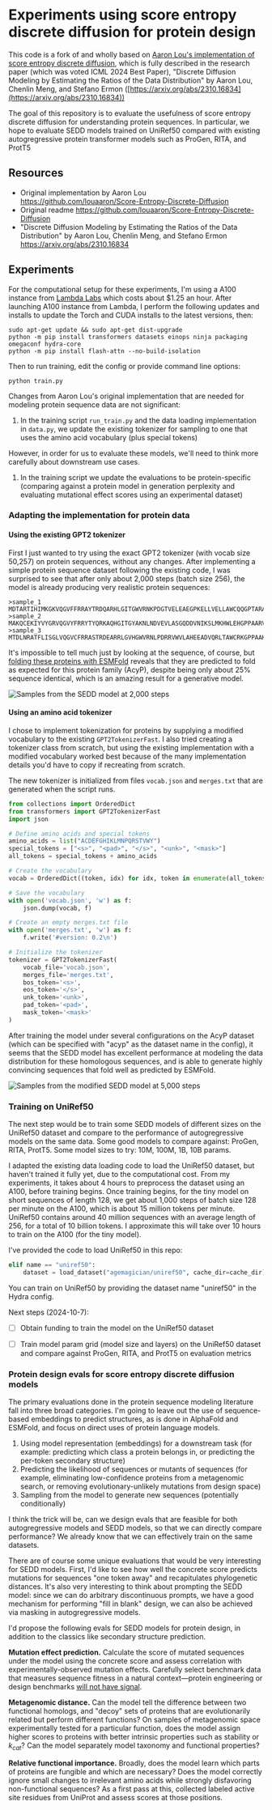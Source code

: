 # Experiments using score entropy discrete diffusion for protein design 

This code is a fork of and wholly based on [Aaron Lou's implementation of score entropy discrete diffusion](https://github.com/louaaron/Score-Entropy-Discrete-Diffusion), which is fully described in the research paper (which was voted ICML 2024 Best Paper), "Discrete Diffusion Modeling by Estimating the Ratios of the Data Distribution" by Aaron Lou, Chenlin Meng, and Stefano Ermon ([https://arxiv.org/abs/2310.16834](https://arxiv.org/abs/2310.16834))

The goal of this repository is to evaluate the usefulness of score entropy discrete diffusion for understanding protein sequences. In particular, we hope to evaluate SEDD models trained on UniRef50 compared with existing autogregressive protein transformer models such as ProGen, RITA, and ProtT5


## Resources  

- Original implementation by Aaron Lou https://github.com/louaaron/Score-Entropy-Discrete-Diffusion 
- Original readme https://github.com/louaaron/Score-Entropy-Discrete-Diffusion 
- "Discrete Diffusion Modeling by Estimating the Ratios of the Data Distribution" by Aaron Lou, Chenlin Meng, and Stefano Ermon https://arxiv.org/abs/2310.16834


## Experiments 

For the computational setup for these experiments, I'm using a A100 instance from [Lambda Labs](https://lambdalabs.com) which costs about $1.25 an hour. After launching A100 instance from Lambda, I perform the following updates and installs to update the Torch and CUDA installs to the latest versions, then:

```
sudo apt-get update && sudo apt-get dist-upgrade
python -m pip install transformers datasets einops ninja packaging omegaconf hydra-core 
python -m pip install flash-attn --no-build-isolation
```

Then to run training, edit the config or provide command line options:  

```shell 
python train.py 
```

Changes from Aaron Lou's original implementation that are needed for modeling protein sequence data are not significant: 

1. In the training script `run_train.py` and the data loading implementation in `data.py`, we update the existing tokenizer for sampling to one that uses the amino acid vocabulary (plus special tokens)

However, in order for us to evaluate these models, we'll need to think more carefully about downstream use cases. 

1. In the training script we update the evaluations to be protein-specific (comparing against a protein model in generation perplexity and evaluating mutational effect scores using an experimental dataset)

### Adapting the implementation for protein data 

#### Using the existing GPT2 tokenizer

First I just wanted to try using the exact GPT2 tokenizer (with vocab size 50,257) on protein sequences, without any changes. After implementing a simple protein sequence dataset following the existing code, I was surprised to see that after only about 2,000 steps (batch size 256), the model is already producing very realistic protein sequences: 

```
>sample_1
MDTARTIHIMKGKVQGVFFRRAYTRDQARHLGITGWVRNKPDGTVELEAEGPKELLVELLAWCQQGPTARADVDDVDKVIWEPARGIKDFIIR
>sample_2
MAKQCEKIYVYGRVQGVYFRRYTYQRKAQHGITGYAKNLNDVEVLASGQDDVNIKSLMKHWLEHGPPAARVDHVEKTIEYRGRYDSFKIRY
>sample_3
MTDLNRATFLISGLVQGVCFRRASTRDEARRLGVHGWVRNLPDRRVWVLAHEEADVQRLTAWCRKGPPAAKVTEITEREAPGILEGQFLIRGSSDLDRFHVPAG
```

It's impossible to tell much just by looking at the sequence, of course, but [folding these proteins with ESMFold](https://esmatlas.com/resources?action=fold) reveals that they are predicted to fold as expected for this protein family (AcyP), despite being only about 25% sequence identical, which is an amazing result for a generative model. 

![Samples from the SEDD model at 2,000 steps](img/folded.png)


#### Using an amino acid tokenizer 

I chose to implement tokenization for proteins by supplying a modified vocabulary to the existing `GPT2TokenizerFast`. I also tried creating a tokenizer class from scratch, but using the existing implementation with a modified vocabulary worked best because of the many implementation details you'd have to copy if recreating from scratch. 

The new tokenizer is initialized from files `vocab.json` and `merges.txt` that are generated when the script runs. 

```python 
from collections import OrderedDict
from transformers import GPT2TokenizerFast
import json

# Define amino acids and special tokens
amino_acids = list("ACDEFGHIKLMNPQRSTVWY")
special_tokens = ["<s>", "<pad>", "</s>", "<unk>", "<mask>"]
all_tokens = special_tokens + amino_acids

# Create the vocabulary
vocab = OrderedDict((token, idx) for idx, token in enumerate(all_tokens))

# Save the vocabulary
with open('vocab.json', 'w') as f:
    json.dump(vocab, f)

# Create an empty merges.txt file
with open('merges.txt', 'w') as f:
    f.write('#version: 0.2\n')

# Initialize the tokenizer
tokenizer = GPT2TokenizerFast(
    vocab_file='vocab.json',
    merges_file='merges.txt',
    bos_token='<s>',
    eos_token='</s>',
    unk_token='<unk>',
    pad_token='<pad>',
    mask_token='<mask>'
)
```

After training the model under several configurations on the AcyP dataset (which can be specified with "acyp" as the dataset name in the config), it seems that the SEDD model has excellent performance at modeling the data distribution for these homologous sequences, and is able to generate highly convincing sequences that fold well as predicted by ESMFold. 

![Samples from the modified SEDD model at 5,000 steps](img/folded2.png)


### Training on UniRef50 

The next step would be to train some SEDD models of different sizes on the UniRef50 dataset and compare to the performance of autogregressive models on the same data. Some good models to compare against: ProGen, RITA, ProtT5. Some model sizes to try: 10M, 100M, 1B, 10B params. 

I adapted the existing data loading code to load the UniRef50 dataset, but haven't trained it fully yet, due to the computational cost. From my experiments, it takes about 4 hours to preprocess the dataset using an A100, before training begins. Once training begins, for the tiny model on short sequences of length 128, we get about 1,000 steps of batch size 128 per minute on the A100, which is about 15 million tokens per minute. UniRef50 contains around 40 million sequences with an average length of 256, for a total of 10 billion tokens. I approximate this will take over 10 hours to train on the A100 (for the tiny model). 

I've provided the code to load UniRef50 in this repo:

```python 
elif name == "uniref50":
    dataset = load_dataset("agemagician/uniref50", cache_dir=cache_dir)
```

You can train on UniRef50 by providing the dataset name "uniref50" in the Hydra config. 

Next steps (2024-10-7): 

- [ ] Obtain funding to train the model on the UniRef50 dataset
- [ ] Train model param grid (model size and layers) on the UniRef50 dataset and compare against ProGen, RITA, and ProtT5 on evaluation metrics  


### Protein design evals for score entropy discrete diffusion models 

The primary evaluations done in the protein sequence modeling literature fall into three broad categories. I'm going to leave out the use of sequence-based embeddings to predict structures, as is done in AlphaFold and ESMFold, and focus on direct uses of protein language models. 

1. Using model representation (embeddings) for a downstream task (for example: predicting which class a protein belongs in, or predicting the per-token secondary structure)
2. Predicting the likelihood of sequences or mutants of sequences (for example, eliminating low-confidence proteins from a metagenomic search, or removing evolutionary-unlikely mutations from design space)
3. Sampling from the model to generate new sequences (potentially conditionally)

I think the trick will be, can we design evals that are feasible for both autogregressive models and SEDD models, so that we can directly compare performance? We already know that we can effectively train on the same datasets. 

There are of course some unique evaluations that would be very interesting for SEDD models. First, I'd like to see how well the concrete score predicts mutations for sequences "one token away" and recapitulates phylogenetic distances. It's also very interesting to think about prompting the SEDD model: since we can do arbitrary discontinuous prompts, we have a good mechanism for performing "fill in blank" design, we can also be achieved via masking in autogregressive models. 

I'd propose the following evals for SEDD models for protein design, in addition to the classics like secondary structure prediction. 

**Mutation effect prediction.** Calculate the score of mutated sequences under the model using the concrete score and assess correlation with experimentally-observed mutation effects. Carefully select benchmark data that measures sequence fitness in a natural context—protein engineering or design benchmarks [will not have signal](https://alexcarlin.bearblog.dev/the-problem-with-proteingym).

**Metagenomic distance.** Can the model tell the difference between two functional homologs, and "decoy" sets of proteins that are evolutionarily related but perform different functions? On samples of metagenomic space experimentally tested for a particular function, does the model assign higher scores to proteins with better intrinsic properties such as stability or $k_{cat}$? Can the model separately model taxonomy and functional properties? 

**Relative functional importance.** Broadly, does the model learn which parts of proteins are fungible and which are necessary? Does the model correctly ignore small changes to irrelevant amino acids while strongly disfavoring non-functional sequences? As a first pass at this, collected labeled active site residues from UniProt and assess scores at those positions. 
